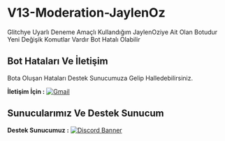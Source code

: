 # V13-Moderation-JaylenOz
Glitchye Uyarlı Deneme Amaçlı Kullandığım JaylenOziye Ait Olan Botudur Yeni Değişik Komutlar Vardır Bot Hatalı Olabilir

## Bot Hataları Ve İletişim
Bota Oluşan Hataları Destek Sunucumuza Gelip Halledebilirsiniz.

**İletişim İçin :** <a href="https://discord.com/users/598974473374400512"><img alt="Gmail" src="https://img.shields.io/badge/Discord-2f3236?style=flat&logo=discord&logoColor=blue" /></a> &nbsp;

## Sunucularımız Ve Destek Sunucum
**Destek Sunucumuz :** [![Discord Banner](https://cdn.discordapp.com/attachments/903287355790745681/1100406227772641300/image.png)](https://discord.gg/HehFQ7Qcub)

